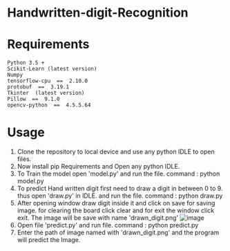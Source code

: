 # Handwritten-digit-Recognition

# Requirements
    Python 3.5 +
    Scikit-Learn (latest version)
    Numpy
    tensorflow-cpu  ==  2.10.0
    protobuf  ==  3.19.1
    Tkinter  (latest version)
    Pillow  ==  9.1.0
    opencv-python  ==  4.5.5.64

# Usage
1. Clone the repository to local device and use any python IDLE to open files.
2. Now install pip Requirements and Open any python IDLE.
3. To Train the model open 'model.py' and run the file.
   command : python model.py
4. To predict Hand written digit first need to draw a digit in between 0 to 9. thus open 'draw.py' in IDLE. and run the file.
   command : python draw.py
5. After opening window draw digit inside it and click on save for saving image. for clearing the board click clear and for exit the window click exit. The image will be save with name 'drawn_digit.png' ![image](https://github.com/Gaurav2Patil/Handwritten-digit-Recognition/assets/82898887/7906972b-f4ac-405c-8d5f-297d88f16243)
6. Open file 'predict.py' and run file.
   command : python predict.py
7. Enter the path of image named with 'drawn_digit.png' and the program will predict the Image.
